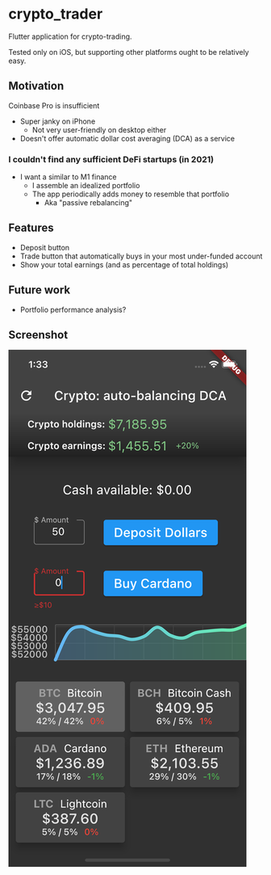 # crypto_trader

Flutter application for crypto-trading.

Tested only on iOS, but supporting other platforms ought to be relatively easy.

## Motivation

Coinbase Pro is insufficient

* Super janky on iPhone
    * Not very user-friendly on desktop either
* Doesn't offer automatic dollar cost averaging (DCA) as a service

### I couldn't find any sufficient DeFi startups (in 2021)

* I want a similar to M1 finance
    * I assemble an idealized portfolio
    * The app periodically adds money to resemble that portfolio
        * Aka "passive rebalancing"

## Features

* Deposit button
* Trade button that automatically buys in your most under-funded account
* Show your total earnings (and as percentage of total holdings)

## Future work

* Portfolio performance analysis?

## Screenshot

![Screenshot](screenshot.png)